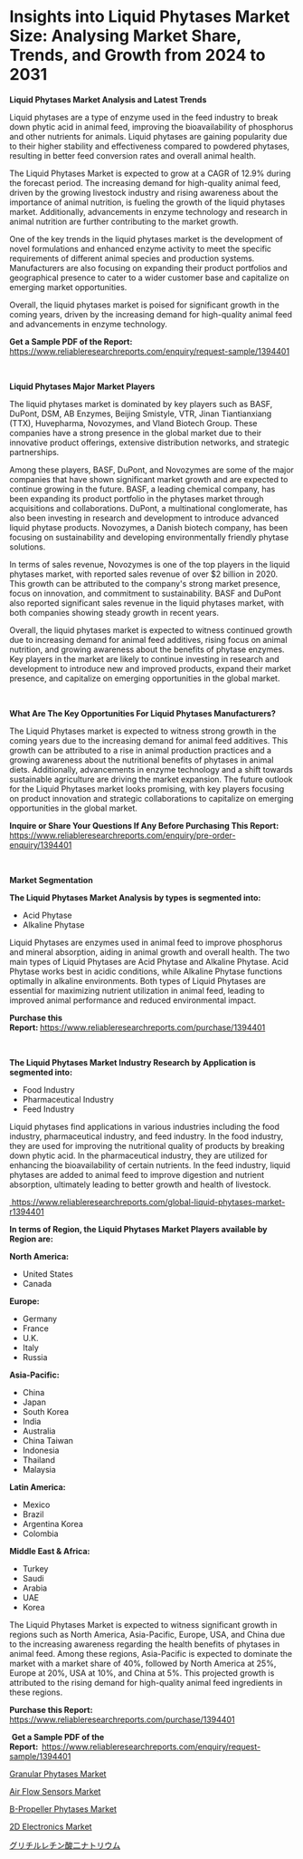 <p><h1>Insights into Liquid Phytases Market Size: Analysing Market Share, Trends, and Growth from 2024 to 2031</h1></p><p><strong>Liquid Phytases Market Analysis and Latest Trends</strong></p>
<p><p>Liquid phytases are a type of enzyme used in the feed industry to break down phytic acid in animal feed, improving the bioavailability of phosphorus and other nutrients for animals. Liquid phytases are gaining popularity due to their higher stability and effectiveness compared to powdered phytases, resulting in better feed conversion rates and overall animal health.</p><p>The Liquid Phytases Market is expected to grow at a CAGR of 12.9% during the forecast period. The increasing demand for high-quality animal feed, driven by the growing livestock industry and rising awareness about the importance of animal nutrition, is fueling the growth of the liquid phytases market. Additionally, advancements in enzyme technology and research in animal nutrition are further contributing to the market growth.</p><p>One of the key trends in the liquid phytases market is the development of novel formulations and enhanced enzyme activity to meet the specific requirements of different animal species and production systems. Manufacturers are also focusing on expanding their product portfolios and geographical presence to cater to a wider customer base and capitalize on emerging market opportunities.</p><p>Overall, the liquid phytases market is poised for significant growth in the coming years, driven by the increasing demand for high-quality animal feed and advancements in enzyme technology.</p></p>
<p><strong>Get a Sample PDF of the Report:&nbsp;</strong> <a href="https://www.reliableresearchreports.com/enquiry/request-sample/1394401">https://www.reliableresearchreports.com/enquiry/request-sample/1394401</a></p>
<p>&nbsp;</p>
<p><strong>Liquid Phytases Major Market Players</strong></p>
<p><p>The liquid phytases market is dominated by key players such as BASF, DuPont, DSM, AB Enzymes, Beijing Smistyle, VTR, Jinan Tiantianxiang (TTX), Huvepharma, Novozymes, and Vland Biotech Group. These companies have a strong presence in the global market due to their innovative product offerings, extensive distribution networks, and strategic partnerships.</p><p>Among these players, BASF, DuPont, and Novozymes are some of the major companies that have shown significant market growth and are expected to continue growing in the future. BASF, a leading chemical company, has been expanding its product portfolio in the phytases market through acquisitions and collaborations. DuPont, a multinational conglomerate, has also been investing in research and development to introduce advanced liquid phytase products. Novozymes, a Danish biotech company, has been focusing on sustainability and developing environmentally friendly phytase solutions.</p><p>In terms of sales revenue, Novozymes is one of the top players in the liquid phytases market, with reported sales revenue of over $2 billion in 2020. This growth can be attributed to the company's strong market presence, focus on innovation, and commitment to sustainability. BASF and DuPont also reported significant sales revenue in the liquid phytases market, with both companies showing steady growth in recent years.</p><p>Overall, the liquid phytases market is expected to witness continued growth due to increasing demand for animal feed additives, rising focus on animal nutrition, and growing awareness about the benefits of phytase enzymes. Key players in the market are likely to continue investing in research and development to introduce new and improved products, expand their market presence, and capitalize on emerging opportunities in the global market.</p></p>
<p>&nbsp;</p>
<p><strong>What Are The Key Opportunities For Liquid Phytases Manufacturers?</strong></p>
<p><p>The Liquid Phytases market is expected to witness strong growth in the coming years due to the increasing demand for animal feed additives. This growth can be attributed to a rise in animal production practices and a growing awareness about the nutritional benefits of phytases in animal diets. Additionally, advancements in enzyme technology and a shift towards sustainable agriculture are driving the market expansion. The future outlook for the Liquid Phytases market looks promising, with key players focusing on product innovation and strategic collaborations to capitalize on emerging opportunities in the global market.</p></p>
<p><strong>Inquire or Share Your Questions If Any Before Purchasing This Report:</strong> <a href="https://www.reliableresearchreports.com/enquiry/pre-order-enquiry/1394401">https://www.reliableresearchreports.com/enquiry/pre-order-enquiry/1394401</a></p>
<p>&nbsp;</p>
<p><strong>Market Segmentation</strong></p>
<p><strong>The Liquid Phytases Market Analysis by types is segmented into:</strong></p>
<p><ul><li>Acid Phytase</li><li>Alkaline Phytase</li></ul></p>
<p><p>Liquid Phytases are enzymes used in animal feed to improve phosphorus and mineral absorption, aiding in animal growth and overall health. The two main types of Liquid Phytases are Acid Phytase and Alkaline Phytase. Acid Phytase works best in acidic conditions, while Alkaline Phytase functions optimally in alkaline environments. Both types of Liquid Phytases are essential for maximizing nutrient utilization in animal feed, leading to improved animal performance and reduced environmental impact.</p></p>
<p><strong>Purchase this Report:&nbsp;</strong><a href="https://www.reliableresearchreports.com/purchase/1394401">https://www.reliableresearchreports.com/purchase/1394401</a></p>
<p>&nbsp;</p>
<p><strong>The Liquid Phytases Market Industry Research by Application is segmented into:</strong></p>
<p><ul><li>Food Industry</li><li>Pharmaceutical Industry</li><li>Feed Industry</li></ul></p>
<p><p>Liquid phytases find applications in various industries including the food industry, pharmaceutical industry, and feed industry. In the food industry, they are used for improving the nutritional quality of products by breaking down phytic acid. In the pharmaceutical industry, they are utilized for enhancing the bioavailability of certain nutrients. In the feed industry, liquid phytases are added to animal feed to improve digestion and nutrient absorption, ultimately leading to better growth and health of livestock.</p></p>
<p><a href="https://www.reliableresearchreports.com/global-liquid-phytases-market-r1394401">&nbsp;https://www.reliableresearchreports.com/global-liquid-phytases-market-r1394401</a></p>
<p><strong>In terms of Region, the Liquid Phytases Market Players available by Region are:</strong></p>
<p>
    <p> <strong> North America: </strong>
        <ul>
            <li>United States</li>
            <li>Canada</li>
        </ul>
        </p> 
    <p> <strong> Europe: </strong>
        <ul>
            <li>Germany</li>
            <li>France</li>
            <li>U.K.</li>
            <li>Italy</li>
            <li>Russia</li>
        </ul>
        </p> 
    <p> <strong> Asia-Pacific: </strong>
        <ul>
            <li>China</li>
            <li>Japan</li>
            <li>South Korea</li>
            <li>India</li>
            <li>Australia</li>
            <li>China Taiwan</li>
            <li>Indonesia</li>
            <li>Thailand</li>
            <li>Malaysia</li>
        </ul>
        </p> 
    <p> <strong> Latin America: </strong>
        <ul>
            <li>Mexico</li>
            <li>Brazil</li>
            <li>Argentina Korea</li>
            <li>Colombia</li>
        </ul>
        </p> 
    <p> <strong> Middle East & Africa: </strong>
        <ul>
            <li>Turkey</li>
            <li>Saudi</li>
            <li>Arabia</li>
            <li>UAE</li>
            <li>Korea</li>
        </ul>
    </p>
    </p>
<p><p>The Liquid Phytases Market is expected to witness significant growth in regions such as North America, Asia-Pacific, Europe, USA, and China due to the increasing awareness regarding the health benefits of phytases in animal feed. Among these regions, Asia-Pacific is expected to dominate the market with a market share of 40%, followed by North America at 25%, Europe at 20%, USA at 10%, and China at 5%. This projected growth is attributed to the rising demand for high-quality animal feed ingredients in these regions.</p></p>
<p><strong>Purchase this Report: </strong><a href="https://www.reliableresearchreports.com/purchase/1394401">https://www.reliableresearchreports.com/purchase/1394401</a></p>
<p>&nbsp;<strong>Get a Sample PDF of the Report:&nbsp;&nbsp;</strong><a href="https://www.reliableresearchreports.com/enquiry/request-sample/1394401">https://www.reliableresearchreports.com/enquiry/request-sample/1394401</a></p>
<p><strong></strong></p>
<p><p><a href="https://github.com/dx0328/Market-Research-Report-List-2/blob/main/granular-phytases-market.md">Granular Phytases Market</a></p><p><a href="https://issuu.com/reportprime-2/docs/air-flow-sensors-market-size-2030.pptx">Air Flow Sensors Market</a></p><p><a href="https://github.com/Glendatilghmankmgz0rbhwpy/Market-Research-Report-List-2/blob/main/b-propeller-phytases-market.md">Β-Propeller Phytases Market</a></p><p><a href="https://issuu.com/reportprime-2/docs/2d-electronics-market-size-2030.pptx">2D Electronics Market</a></p><p><a href="https://github.com/mcbeesbxa270/Market-Research-Report-List-2/blob/main/859174589764.md">グリチルレチン酸二ナトリウム</a></p></p>